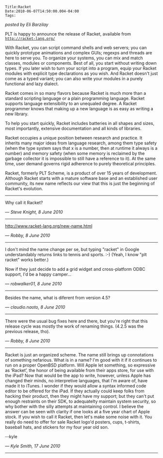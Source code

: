 
    Title:Racket
    Date:2010-06-07T14:50:00.004-04:00
    Tags:

*posted by Eli Barzilay*

PLT is happy to announce the release of Racket, available from
  [`http://racket-lang.org/`](http://racket-lang.org/)


With Racket, you can script command shells and web servers; you can quickly prototype animations and complex GUIs; regexps and threads are here to serve you.  To organize your systems, you can mix and match classes, modules or components.  Best of all, you start without writing down types.  If you later wish to turn your script into a program, equip your Racket modules with explicit type declarations as you wish.  And Racket doesn't just come as a typed variant; you can also write your modules in a purely functional and lazy dialect.

Racket comes in so many flavors because Racket is much more than a standard scripting language or a plain programming language.  Racket supports language extensibility to an unequaled degree.  A Racket programmer knows that making up a new language is as easy as writing a new library.

To help you start quickly, Racket includes batteries in all shapes and sizes, most importantly, extensive documentation and all kinds of libraries.

Racket occupies a unique position between research and practice.  It inherits many major ideas from language research, among them type safety (when the type system says that x is a number, then at runtime it always is a number) and memory safety (when some memory is reclaimed by the garbage collector it is impossible to still have a reference to it).  At the same time, user demand governs rigid adherence to purely theoretical principles.

Racket, formerly PLT Scheme, is a product of over 15 years of development.  Although Racket starts with a mature software base and an established user community, its new name reflects our view that this is just the beginning of Racket's evolution.


<!-- more -->



* * *

Why call it Racket?

— *Steve Knight, 8 June 2010*

* * *

http://www.racket-lang.org/new-name.html

— *Robby, 8 June 2010*

* * *

I don't mind the name change per se, but typing "racket" in Google understandably returns links to tennis and sports. :-) (Yeah, I know "plt racket" works better.)

Now if they just decide to add a grid widget and cross-platform ODBC support, I'd be a happy camper...

— *robwalker01, 8 June 2010*

* * *

Besides the name, what is diferent from version 4.5?

— *claudio.naoto, 8 June 2010*

* * *

There were the usual bug fixes here and there, but you're right that this release cycle was mostly the work of renaming things. (4.2.5 was the previous release, tho).

— *Robby, 8 June 2010*

* * *

Racket is just an organized scheme. The name still brings up connotations of something nefarious. What is in a name? I'm good with it if it continues to run on a proper OpenBSD platform. Will Apple let something, so expressive as ‘Racket’,  the honor of being available from their apps store, for use with the iPad? Now that would be the app to write, however, unless Apple has changed their minds, no interpretive languages, that I'm aware of, have made it to iTunes. I wonder if they would allow a syntax informed code editor to be offered for the iPad. If they actually could keep folks from hacking their product, then they might have my support; but they can't put enough restraints on their SDK, to adequatelty maintain system security, so why bother with the silly attempts at maintaining control. I believe the answer can be seen with clarity if one looks at a five year chart of Apple stock. If you wish to call it Racket, then let's make some noise with it.  You really do need to offer for sale Racket logo'd posters, cups, t-shirts, baseball hats, and stickers for my four year old son.

--kyle

— *Kyle Smith, 17 June 2010*

* * *

